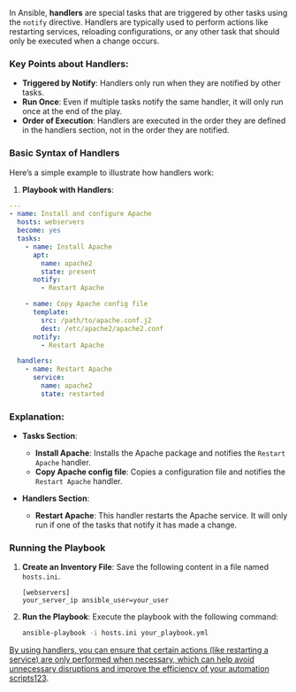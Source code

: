 In Ansible, **handlers** are special tasks that are triggered by other tasks using the `notify` directive. Handlers are typically used to perform actions like restarting services, reloading configurations, or any other task that should only be executed when a change occurs.

### Key Points about Handlers:

- **Triggered by Notify**: Handlers only run when they are notified by other tasks.
- **Run Once**: Even if multiple tasks notify the same handler, it will only run once at the end of the play.
- **Order of Execution**: Handlers are executed in the order they are defined in the handlers section, not in the order they are notified.

### Basic Syntax of Handlers

Here’s a simple example to illustrate how handlers work:

1. **Playbook with Handlers**:

```yaml
---
- name: Install and configure Apache
  hosts: webservers
  become: yes
  tasks:
    - name: Install Apache
      apt:
        name: apache2
        state: present
      notify:
        - Restart Apache

    - name: Copy Apache config file
      template:
        src: /path/to/apache.conf.j2
        dest: /etc/apache2/apache2.conf
      notify:
        - Restart Apache

  handlers:
    - name: Restart Apache
      service:
        name: apache2
        state: restarted
```

### Explanation:

- **Tasks Section**:
    
    - **Install Apache**: Installs the Apache package and notifies the `Restart Apache` handler.
    - **Copy Apache config file**: Copies a configuration file and notifies the `Restart Apache` handler.
- **Handlers Section**:
    
    - **Restart Apache**: This handler restarts the Apache service. It will only run if one of the tasks that notify it has made a change.

### Running the Playbook

1. **Create an Inventory File**: Save the following content in a file named `hosts.ini`.
    
    ```
    [webservers]
    your_server_ip ansible_user=your_user
    ```
    
2. **Run the Playbook**: Execute the playbook with the following command:
    
    ```bash
    ansible-playbook -i hosts.ini your_playbook.yml
    ```
    

[By using handlers, you can ensure that certain actions (like restarting a service) are only performed when necessary, which can help avoid unnecessary disruptions and improve the efficiency of your automation scripts](https://docs.ansible.com/ansible/latest/playbook_guide/playbooks_handlers.html)[1](https://docs.ansible.com/ansible/latest/playbook_guide/playbooks_handlers.html)[2](https://ostechnix.com/use-handlers-in-ansible-playbooks/)[3](https://www.cherryservers.com/blog/how-to-define-and-use-handlers-in-ansible-playbooks).